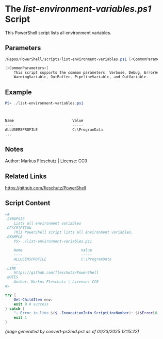 The *list-environment-variables.ps1* Script
===========================

This PowerShell script lists all environment variables.

Parameters
----------
```powershell
/Repos/PowerShell/scripts/list-environment-variables.ps1 [<CommonParameters>]

[<CommonParameters>]
    This script supports the common parameters: Verbose, Debug, ErrorAction, ErrorVariable, WarningAction, 
    WarningVariable, OutBuffer, PipelineVariable, and OutVariable.
```

Example
-------
```powershell
PS> ./list-environment-variables.ps1



Name                           Value
----                           -----
ALLUSERSPROFILE                C:\ProgramData
...

```

Notes
-----
Author: Markus Fleschutz | License: CC0

Related Links
-------------
https://github.com/fleschutz/PowerShell

Script Content
--------------
```powershell
<#
.SYNOPSIS
	Lists all environment variables
.DESCRIPTION
	This PowerShell script lists all environment variables.
.EXAMPLE
	PS> ./list-environment-variables.ps1

	Name                           Value
	----                           -----
	ALLUSERSPROFILE                C:\ProgramData
	...
.LINK
	https://github.com/fleschutz/PowerShell
.NOTES
	Author: Markus Fleschutz | License: CC0
#>

try {
	Get-ChildItem env:
	exit 0 # success
} catch {
	"⚠️ Error in line $($_.InvocationInfo.ScriptLineNumber): $($Error[0])"
	exit 1
}
```

*(page generated by convert-ps2md.ps1 as of 01/23/2025 12:15:22)*
